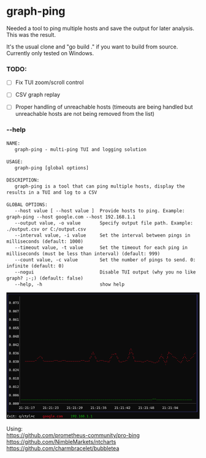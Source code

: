 # graph-ping
Needed a tool to ping multiple hosts and save the output for later analysis. This was the result.

It's the usual clone and "go build ." if you want to build from source.  
Currently only tested on Windows. 

### TODO:
- [ ] Fix TUI zoom/scroll control
- [ ] CSV graph replay
- [ ] Proper handling of unreachable hosts (timeouts are being handled but unreachable hosts are not being removed from the list)


### --help
```
NAME:
   graph-ping - multi-ping TUI and logging solution

USAGE:
   graph-ping [global options]

DESCRIPTION:
   graph-ping is a tool that can ping multiple hosts, display the results in a TUI and log to a CSV

GLOBAL OPTIONS:
   --host value [ --host value ]  Provide hosts to ping. Example: graph-ping --host google.com --host 192.168.1.1
   --output value, -o value       Specify output file path. Example: ./output.csv or C:/output.csv
   --interval value, -i value     Set the interval between pings in milliseconds (default: 1000)
   --timeout value, -t value      Set the timeout for each ping in milliseconds (must be less than interval) (default: 999)
   --count value, -c value        Set the number of pings to send. 0: infinite (default: 0)
   --nogui                        Disable TUI output (why you no like graph? ;-;) (default: false)
   --help, -h                     show help
```

![alt text](./example.png "Example of graph-ping in action")

Using:  
https://github.com/prometheus-community/pro-bing  
https://github.com/NimbleMarkets/ntcharts  
https://github.com/charmbracelet/bubbletea  
